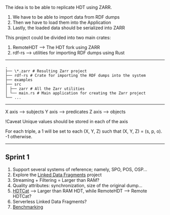 The idea is to be able to replicate HDT using ZARR.

1. We have to be able to import data from RDF dumps
2. Then we have to load them into the Application
3. Lastly, the loaded data should be serialized into ZARR

This project could be divided into two main crates:

1. RemoteHDT --> The HDT fork using ZARR
2. rdf-rs --> utilities for importing RDF dumps using Rust

---

    .
    ├── \*.zarr # Resulting Zarr project
    ├── rdf-rs # Crate for importing the RDF dumps into the system
    ├── examples
    ├── src
    │ ├── zarr # All the Zarr utilities
    │ └── main.rs # Main application for creating the Zarr project
    └── ...

---

X axis --> subjects
Y axis --> predicates
Z axis --> objects

!Caveat Unique values should be stored in each of the axis

For each triple, a 1 will be set to each (X, Y, Z) such that (X, Y, Z) = (s, p, o).
-1 otherwise.

---

## Sprint 1

1. Support several systems of reference; namely, SPO, POS, OSP...
2. Explore the [Linked Data Fragments](https://linkeddatafragments.org/concept/) project
3. Streaming + Filtering = Larger than RAM?
4. Quality attributes: synchronization, size of the original dump...
5. [HDTCat](https://arxiv.org/pdf/1809.06859.pdf) --> Larger than RAM HDT, while RemoteHDT --> Remote HDTCat?
6. Serverless Linked Data Fragments?
7. [Benchmarking](https://www.w3.org/wiki/RdfStoreBenchmarking)
